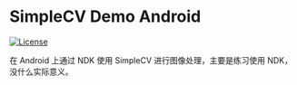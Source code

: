 # SimpleCV Demo Android

[![License](https://img.shields.io/github/license/mashape/apistatus.svg?maxAge=2592000)](LICENSE)

在 Android 上通过 NDK 使用 SimpleCV 进行图像处理，主要是练习使用 NDK，没什么实际意义。
